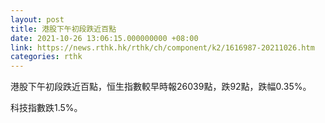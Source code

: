 ```yaml
---
layout: post
title: 港股下午初段跌近百點
date: 2021-10-26 13:06:15.000000000 +08:00
link: https://news.rthk.hk/rthk/ch/component/k2/1616987-20211026.htm
categories: rthk
---
```


港股下午初段跌近百點，恒生指數較早時報26039點，跌92點，跌幅0.35%。

科技指數跌1.5%。

